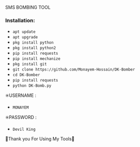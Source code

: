 SMS BOMBING TOOL


### Installation:
+ ```apt update```
+ ```apt upgrade```
+ ```pkg install python```
+ ```pkg install python2```
+ ```pip install requests```
+ ```pip install mechanize```
+ ```pkg install git```
+ ```git clone https://github.com/Monayem-Hossain/DK-Bomber```
+ ```cd DK-Bomber```
+ ```pip install requests```
+ ```python DK-Bomb.py```

✳️USERNAME : 
+ ```MONAYEM```

✳️PASSWORD : 
+ ```Devil King```

💚Thank you For Using My Tools💚
